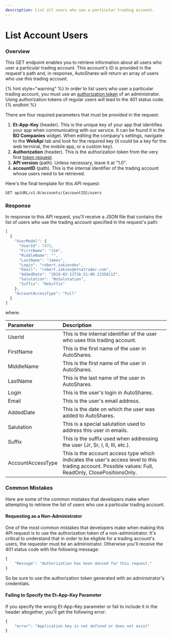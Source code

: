 ```yaml
---
description: List all users who use a particular trading account.
---
```


# List Account Users

### Overview

This GET endpoint enables you to retrieve information about all users who user a particular trading account. This account's ID is provided in the request's path and, in response, AutoShares will return an array of users who use this trading account.

{% hint style="warning" %}
In order to list users who user a particular trading account, you must use an [authorization token](../../authentication/) of an administrator. Using authorization tokens of regular users will lead to the 401 status code.
{% endhint %}

There are four required parameters that must be provided in the request:

1. **Et-App-Key** \(header\). This is the unique key of your app that identifies your app when communicating with our service. It can be found it in the **BO Companies** widget. When editing the company's settings, navigate to the **WebApi** tab and look for the required key \(it could be a key for the web terminal, the mobile app, or a custom key\).
2. **Authorization** \(header\). This is the authorization token from the very first [token request](../../authentication/).
3. **API version** \(path\). Unless necessary, leave it at "1.0".
4. **accountID** \(path\). This is the internal identifier of the trading account whose users need to be retrieved.

Here's the final template for this API request:

```text
GET apiURL/v1.0/accounts/{accountID}/users
```

### Response

In response to this API request, you'll receive a JSON file that contains the list of users who use the trading account specified in the request's path:

```javascript
[
  {
    "UserModel": {
      "UserId": 7472,
      "FirstName": "Jim",
      "MiddleName": "",
      "LastName": "James",
      "Login": "robert.zakievdev",
      "Email": "robert.zakiev@etnatrader.com",
      "AddedDate": "2019-02-12T16:51:00.1335811Z",
      "Salutation": "NoSalutation",
      "Suffix": "NoSuffix"
    },
    "AccountAccessType": "Full"
  }
]
```

where:

| Parameter | Description |
| :--- | :--- |
| UserId | This is the internal identifier of the user who uses this trading account. |
| FirstName | This is the first name of the user in AutoShares. |
| MiddleName | This is the first name of the user in AutoShares. |
| LastName | This is the last name of the user in AutoShares. |
| Login | This is the user's login in AutoShares. |
| Email | This is the user's email address. |
| AddedDate | This is the date on which the user was added to AutoShares. |
| Salutation | This is a special salutation used to address this user in emails. |
| Suffix | This is the suffix used when addressing the user \(Jr, Sr, I, II, III, etc.\). |
| AccountAccessType | This is the account access type which indicates the user's access level to this trading account. Possible values: Full, ReadOnly, ClosePositionsOnly. |

### Common Mistakes

Here are some of the common mistakes that developers make when attempting to retrieve the list of users who use a particular trading account.

#### Requesting as a Non-Administrator

One of the most common mistakes that developers make when making this API request is to use the authorization token of a non-administrator. It's critical to understand that in order to be eligible for a trading account's users, the requester must be an administrator. Otherwise you'll receive the 401 status code with the following message:

```javascript
{
    "Message": "Authorization has been denied for this request."
}
```

So be sure to use the authorization token generated with an administrator's credentials.

#### Failing to Specify the Et-App-Key Parameter

If you specify the wrong Et-App-Key parameter or fail to include it in the header altogether, you'll get the following error:

```javascript
{
    "error": "Application key is not defined or does not exist"
}
```



